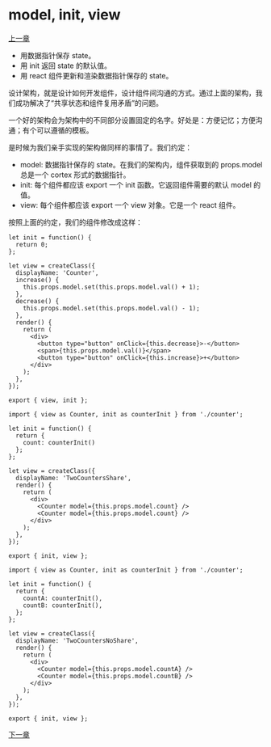 # model, init, view

[上一章](https://github.com/blackChef/rce/blob/chinese-doc/tutorial/createModelHolder.md)

- 用数据指针保存 state。
- 用 init 返回 state 的默认值。
- 用 react 组件更新和渲染数据指针保存的 state。

设计架构，就是设计如何开发组件，设计组件间沟通的方式。通过上面的架构，我们成功解决了“共享状态和组件复用矛盾”的问题。

一个好的架构会为架构中的不同部分设置固定的名字。好处是：方便记忆；方便沟通；有个可以遵循的模板。

是时候为我们亲手实现的架构做同样的事情了。我们约定：

- model: 数据指针保存的 state。在我们的架构内，组件获取到的 props.model 总是一个 cortex 形式的数据指针。
- init: 每个组件都应该 export 一个 init 函数。它返回组件需要的默认 model 的值。
- view: 每个组件都应该 export 一个 view 对象。它是一个 react 组件。

按照上面的约定，我们的组件修改成这样：

```
let init = function() {
  return 0;
};

let view = createClass({
  displayName: 'Counter',
  increase() {
    this.props.model.set(this.props.model.val() + 1);
  },
  decrease() {
    this.props.model.set(this.props.model.val() - 1);
  },
  render() {
    return (
      <div>
        <button type="button" onClick={this.decrease}>-</button>
        <span>{this.props.model.val()}</span>
        <button type="button" onClick={this.increase}>+</button>
      </div>
    );
  },
});

export { view, init };
```

```
import { view as Counter, init as counterInit } from './counter';

let init = function() {
  return {
    count: counterInit()
  };
};

let view = createClass({
  displayName: 'TwoCountersShare',
  render() {
    return (
      <div>
        <Counter model={this.props.model.count} />
        <Counter model={this.props.model.count} />
      </div>
    );
  },
});

export { init, view };
```

```
import { view as Counter, init as counterInit } from './counter';

let init = function() {
  return {
    countA: counterInit(),
    countB: counterInit(),
  };
};

let view = createClass({
  displayName: 'TwoCountersNoShare',
  render() {
    return (
      <div>
        <Counter model={this.props.model.countA} />
        <Counter model={this.props.model.countB} />
      </div>
    );
  },
});

export { init, view };
```

[下一章](https://github.com/blackChef/rce/blob/chinese-doc/tutorial/model_init_view_update.md)



